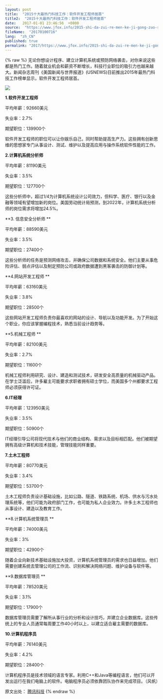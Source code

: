 ```yaml
---
layout: post
title:  "2015十大最热门科技工作：软件开发工程师居首"
title2:  "2015十大最热门科技工作：软件开发工程师居首"
date:   2017-01-01 23:46:56  +0800
source:  "https://www.jfox.info/2015-shi-da-zui-re-men-ke-ji-gong-zuo-ruan-jian-kai-fa-gong-cheng-shi-ji-shou.html"
fileName:  "20170100716"
lang:  "zh_CN"
published: true
permalink: "2017/https://www.jfox.info/2015-shi-da-zui-re-men-ke-ji-gong-zuo-ruan-jian-kai-fa-gong-cheng-shi-ji-shou.html"
---
```

{% raw %}
无论你想设计程序、建立计算机系统或预防网络袭击，对你来说这些都是热门工作。随着就业机会和薪资不断增长，科技行业职位的吸引力也越来越大。新闻杂志周刊《美国新闻与世界报道》(USNEWS)日前推出2015年最热门科技工作榜单显示，软件开发工程师居首。

![](/wp-content/uploads/2015/03/005WTVurjw1eo93xode07j30hs0bvdgf.jpg)

**1.软件开发工程师**

平均年薪：92660美元

失业率：2.7%

期望职位：139900个

软件开发工程师的职位可以让你娱乐自己，同时帮助提高生产力。这些拥有创新思维的思想家专门从事设计、测试、维护以及提高应用与操作系统软件性能的工作。

**2.计算机系统分析师**

平均年薪：81190美元

失业率：3.5%

期望职位：127700个

这些分析师中，超过1/4为计算机系统设计公司效力，但科学、医疗、银行以及金融等领域有望增加新的岗位。美国劳动统计局预测，到2022年，计算机系统分析师的岗位需求将增加24.5%。

**3. 信息安全分析师 **

平均年薪：88590美元

失业率：3.5%

期望职位：27400个

这些分析师的任务是预测网络攻击，并确保公司数据和系统安全。他们主要从事危险评估、弱点评估以及制定预防公司或政府数据遭到黑客袭击的防御计划等。

**4.网站开发工程师 **

平均年薪：63160美元

失业率：3.8%

期望职位：28500个

这些网站开发工程师负责你最喜欢的网站的设计、导航以及功能开发。为了开始这个职业，你应该掌握编程技术，熟悉当前设计趋势等。

**5.机械工程师 **

平均年薪：82100美元

失业率：2.7%

期望职位：11600个

机械工程师利用研究、设计、建造和测试技术，研发安全高质量的机械驱动产品。在学士泛滥后，许多雇主可能要求求职者拥有硕士学位，而美国多个州都要求工程师必须获得许可证。

**6.IT经理**

平均年薪：123950美元

失业率：3.5%

期望职位：50900个

IT经理引导公司将现代技术与他们的商业结构、需求以及目标相匹配。他们被期望拥有高级计算机和技术技能，管理技能同样重要。

**7.土木工程师**

平均年薪：80770美元

失业率：3.4%

期望职位：53700个

土木工程师负责设计基础设施，比如公路、隧道、铁路系统、机场、供水与污水处理系统等，他们可能为政府部门工作，也可能为私人企业效力。许多土木工程师也从事设计、建造以及教育工作。

**8.计算机系统管理员 **

平均年薪：74000美元

失业率：3%

期望职位：42900个

随着企业向新技术基础设施加大投资，计算机系统管理员的需求也日益增加。他们需要创建系统去管理公司的工作流、识别和解决网络问题、维护设备与软件等。

**9.数据库管理员 **

平均年薪：78520美元

失业率：3.1%

期望职位：17900个

数据库管理员需要了解所从事行业的分析和设计技巧，并建立企业数据库。这些传统上的专业人员通常每周要工作40小时以上，以建立适合雇主需要的数据库。

**10.计算机程序员**

平均年薪：76140美元

失业率：4.2%

期望职位：28400个

计算机程序员是技术领域的语言专家。利用C++和Java等编程语言，他们可以开发出运行在我们电脑上的软件。电脑程序员必须依靠团队协作来完成项目。（风帆）

原文出处： [腾讯科技](/url.php?_src=&amp;isencode=1&amp;content=dGltZT0xNDI1Mzg5NTA3NDE0JnVybD1odHRwJTNBJTJGJTJGdGVjaC5xcS5jb20lMkZhJTJGMjAxNTAxMTQlMkYwMTUwODAuaHRt)
{% endraw %}
